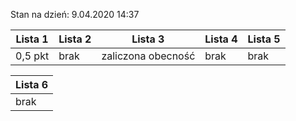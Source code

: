 Stan na dzień: 9.04.2020 14:37

| Lista 1 | Lista 2 | Lista 3 | Lista 4 | Lista 5 |
|---|---|---|---|---|
| 0,5 pkt | brak | zaliczona obecność | brak | brak |

| Lista 6 |
|---|
| brak |
